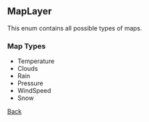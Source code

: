 ## MapLayer
This enum contains all possible types of maps.

### Map Types
- Temperature
- Clouds
- Rain
- Pressure
- WindSpeed
- Snow

[Back](https://eloyespinosa.github.io/Weather.NET/docs/enums)
